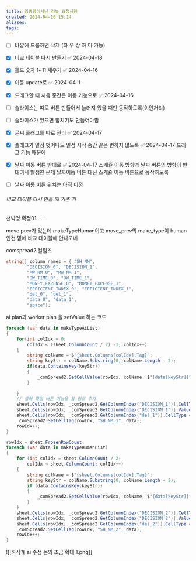 ```yaml
---
title: 김종광이사님 리뷰 요청사항
created: 2024-04-16 15:14
aliases: 
tags:
---
```

- [ ] 바깥에 드롭하면 삭제 (좌 우 상 하 다 가능)
- [x] 비교 테이블 다시 만들기 ✅ 2024-04-18

- [x] 홀드 숫자 1~11 채우기 ✅ 2024-04-16
- [x] 이동 update로 ✅ 2024-04-1
- [x] 드래그할 때 처음 중간은 이동 기능으로 ✅ 2024-04-16

- [ ] 슬라이스는 따로 버튼 만들어서 눌러져 있을 때만 동작하도록(이안처리)
- [ ] 슬라이스가 있으면 합치기도 만들어야함

- [x] 글씨 플래그를 따로 관리 ✅ 2024-04-17
- [x] 플래그가 일정 벗어나도 일정 시작 중간 끝은 변하지 않도록 ✅ 2024-04-17
드래그 기능 때문에

- [x] 날짜 이동 버튼 반대로 ✅ 2024-04-17
스케쥴 이동 방향과 날짜 버튼의 방향이 반대여서 발생한 문제
날짜이동 버튼 대신 스케쥴 이동 버튼으로 동작하도록
- [ ] 날짜 이동 버튼 위치는 아직 미정


###### 비교 테이블 다시 만들 때 기존 거
선박명 확정01 ....

move prev가 있는데 makeTypeHuman이고 move_prev의 make_type이 human인건 밑에 비교 테이블에 안나오네


comspread2 컬럼즈
```cs
string[] column_names = { "SH_NM", 
        "DECISION_0", "DECISION_1", 
        "MW_NM_0", "MW_NM_1",
        "DW_TIME_0", "DW_TIME_1",
        "MONEY_EXPENSE_0", "MONEY_EXPENSE_1",
        "EFFICIENT_INDEX_0", "EFFICIENT_INDEX_1",
        "del_0", "del_1",
        "data_0", "data_1",
        "space"};
```

ai plan과 worker plan 을 setValue 하는 코드
```cs
foreach (var data in makeTypeAiList)
{   
    for(int colIdx = 0; 
        colIdx < (sheet.ColumnCount / 2) -1; colIdx++)
    {   
        string colName = $"{sheet.Columns[colIdx].Tag}";
        string keyStr = colName.Substring(0, colName.Length - 2);
        if(data.ContainsKey(keyStr))
        {   
            _comSpread2.SetCellValue(rowIdx, colName, $"{data[keyStr]}");
        }
        
    }
    // 셀에 확정 버튼 기능을 할 링크 추가
    sheet.Cells[rowIdx, _comSpread2.GetColumnIndex("DECISION_1")].CellType = isConfirmed;
    sheet.Cells[rowIdx, _comSpread2.GetColumnIndex("DECISION_1")].Value = false;
    sheet.Cells[rowIdx, _comSpread2.GetColumnIndex("del_1")].CellType = btnDel;
    _comSpread2.SetCellTag(rowIdx, "SH_NM_1", data);
    rowIdx++;
}

rowIdx = sheet.FrozenRowCount;
foreach (var data in makeTypeHumanList)
{
    for (int colIdx = sheet.ColumnCount / 2; 
        colIdx < sheet.ColumnCount; colIdx++)
    {   
        string colName = $"{sheet.Columns[colIdx].Tag}";
        string keyStr = colName.Substring(0, colName.Length - 2);
        if (data.ContainsKey(keyStr))
        {   
            _comSpread2.SetCellValue(rowIdx, colName, $"{data[keyStr]}");
        }
    }
    sheet.Cells[rowIdx, _comSpread2.GetColumnIndex("DECISION_2")].CellType = isConfirmed;
    sheet.Cells[rowIdx, _comSpread2.GetColumnIndex("DECISION_2")].Value = false;
    sheet.Cells[rowIdx, _comSpread2.GetColumnIndex("del_2")].CellType = btnDel;
    _comSpread2.SetCellTag(rowIdx, "SH_NM_2", data);
    rowIdx++;
}

```





![[하작계 ai 수정 논의 조금 확대 1.png]]

